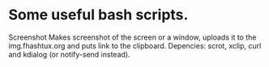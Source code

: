 Some useful bash scripts.
=========================

Screenshot
    Makes screenshot of the screen or a window, uploads it to the img.fhashtux.org and puts link to the clipboard.
    Depencies: scrot, xclip, curl and kdialog (or notify-send instead).
